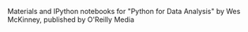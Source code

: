 Materials and IPython notebooks for "Python for Data Analysis" by Wes McKinney,
published by O'Reilly Media
